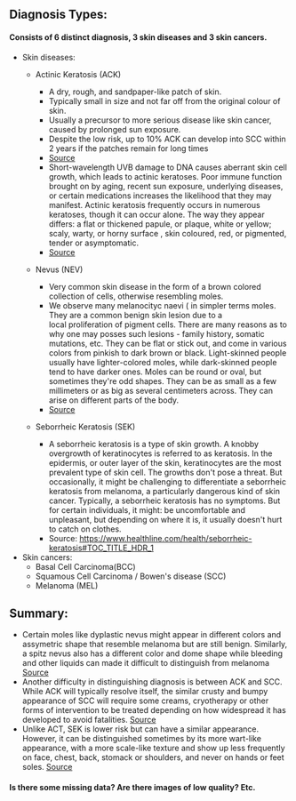 ## Diagnosis Types:
#### Consists of 6 distinct diagnosis, 3 skin diseases and 3 skin cancers.

* Skin diseases:
    * Actinic Keratosis (ACK) 
        * A dry, rough, and sandpaper-like patch of skin.
        * Typically small in size and not far off from the original colour of skin.
        * Usually a precursor to more serious disease like skin cancer, caused by prolonged sun exposure.
        * Despite the low risk, up to 10% ACK can develop into SCC within 2 years if the patches remain for long times
        * [Source](https://www.nhs.uk/conditions/actinic-keratoses/)
        * Short-wavelength UVB damage to DNA causes aberrant skin cell growth, which leads to actinic keratoses. Poor immune function brought on by aging, recent sun exposure, underlying diseases, or certain medications increases the likelihood that they may manifest.  Actinic keratosis frequently occurs in numerous keratoses, though it can occur alone. The way they appear differs: a flat or thickened papule, or plaque, white or yellow; scaly, warty, or horny surface , skin coloured, red, or pigmented, tender or asymptomatic.
        * [Source](https://dermnetnz.org/topics/actinic-keratosis)
    * Nevus (NEV)
        * Very common skin disease in the form of a brown colored collection of cells, otherwise resembling moles.
        * We observe many melanocityc naevi ( in simpler terms moles. They are a common benign skin lesion due to a local proliferation of pigment cells. There are many reasons as to why one may posses such lesions - family history, somatic mutations, etc. They can be flat or stick out, and come in various colors from pinkish to dark brown or black. Light-skinned people usually have lighter-colored moles, while dark-skinned people tend to have darker ones. Moles can be round or oval, but sometimes they're odd shapes. They can be as small as a few millimeters or as big as several centimeters across. They can arise on different parts of the body.
        * [Source](https://dermnetnz.org/topics/melanocytic-naevus)

    * Seborrheic Keratosis (SEK)
        * A seborrheic keratosis is a type of skin growth. A knobby overgrowth of keratinocytes is referred to as keratosis. In the epidermis, or outer layer of the skin, keratinocytes are the most prevalent type of skin cell. The growths don't pose a threat. But occasionally, it might be challenging to differentiate a seborrheic keratosis from melanoma, a particularly dangerous kind of skin cancer.
Typically, a seborrheic keratosis has no symptoms. But for certain individuals, it might: be uncomfortable and unpleasant, but depending on where it is, it usually doesn't hurt to catch on clothes.
        * Source: https://www.healthline.com/health/seborrheic-keratosis#TOC_TITLE_HDR_1
* Skin cancers:
    * Basal Cell Carcinoma(BCC)
    * Squamous Cell Carcinoma / Bowen's disease (SCC)
    * Melanoma (MEL)

 ## Summary:
 * Certain moles like dyplastic nevus might appear in different colors and assymetric shape that resemble melanoma but are still benign. Similarly, a spitz nevus also has a different color and dome shape while bleeding and other liquids can made it difficult to distinguish from melanoma [Source](https://www.healthline.com/health/nevus#types)
 * Another difficulty in distinguishing diagnosis is between ACK and SCC. While ACK will typically resolve itself, the similar crusty and bumpy appearance of SCC will require some creams, cryotherapy or other forms of intervention to be treated depending on how widespread it has developed to avoid fatalities. [Source](https://balmonds.co.uk/blogs/actinic-keratosis/how-can-you-tell-the-difference-between-squamous-cell-carcinoma-and-actinic-keratosis)
 * Unlike ACT, SEK is lower risk but can have a similar appearance. However, it can be distinguished sometimes by its more wart-like appearance, with a more scale-like texture and show up less frequently on face, chest, back, stomack or shoulders, and never on hands or feet soles. [Source](https://www.healthline.com/health/skin-cancer/seborrheic-keratosis-actinic-keratosis#seborrheic-keratosis)
 

#### Is there some missing data? Are there images of low quality? Etc.

